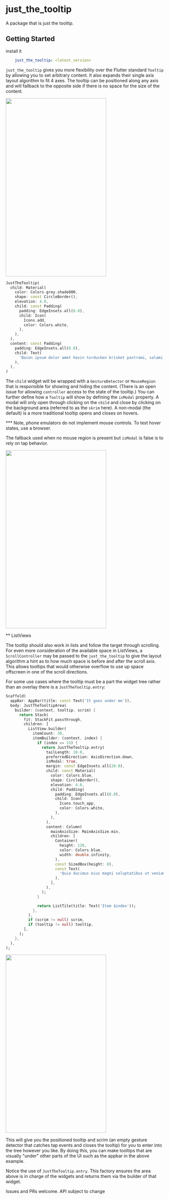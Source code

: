 # just_the_tooltip

A package that is just the tooltip.

## Getting Started

install it

```yaml
    just_the_tooltip: <latest_version>
```

`just_the_tooltip` gives you more flexibility over the Flutter standard `Tooltip` by allowing you to set arbitrary content. It also expands their single axis layout algorithm to fit 4 axes. The tooltip can be positioned along any axis and will fallback to the opposite side if there is no space for the size of the content.

<p>  
 <img src="https://github.com/Nolence/just_the_tooltip/blob/main/screenshots/ezgif-2-3ef406bb2022.gif?raw=true" width="320" height="568"/>
</p>

```dart
JustTheTooltip(
  child: Material(
    color: Colors.grey.shade800,
    shape: const CircleBorder(),
    elevation: 4.0,
    child: const Padding(
      padding: EdgeInsets.all(8.0),
      child: Icon(
        Icons.add,
        color: Colors.white,
      ),
    ),
  ),
  content: const Padding(
    padding: EdgeInsets.all(8.0),
    child: Text(
      'Bacon ipsum dolor amet kevin turducken brisket pastrami, salami ribeye spare ribs tri-tip sirloin shoulder venison shank burgdoggen chicken pork belly. Short loin filet mignon shoulder rump beef ribs meatball kevin.',
    ),
  ),
)
```

The `child` widget will be wrapped with a `GestureDetector` or `MouseRegion` that is responsible for showing and hiding the content. (There is an open issue for allowing `controller` access to the state of the tooltip.) You can further define how a `Tooltip` will show by defining the `isModal` property. A modal will only open through clicking on the `child` and close by clicking on the background area (referred to as the `skrim` here). A non-modal (the default) is a more traditional tooltip opens and closes on hovers.

*** Note, phone emulators do not implement mouse controls. To test hover states, use a browser.

The fallback used when no mouse region is present but `isModal` is false is to rely on tap behavior.

<p>  
 <img src="https://github.com/Nolence/just_the_tooltip/blob/main/screenshots/ezgif-2-f7d77a21f161.gif?raw=true" width="320" height="568"/>
</p>

** ListViews

The tooltip should also work in lists and follow the target through scrolling. For even more consideration of the available space in ListViews, a `ScrollController` may be passed to the `just_the_tooltip` to give the layout algorithm a hint as to how much space is before and after the scroll axis. This allows tooltips that would otherwise overflow to use up space offscreen in one of the scroll directions.

For some use cases where the tooltip must be a part the widget tree rather than an overlay there is a `JustTheTooltip.entry`:

```dart
Scaffold(
  appBar: AppBar(title: const Text('It goes under me')),
  body: JustTheTooltipArea(
    builder: (context, tooltip, scrim) {
      return Stack(
        fit: StackFit.passthrough,
        children: [
          ListView.builder(
            itemCount: 30,
            itemBuilder: (context, index) {
              if (index == 15) {
                return JustTheTooltip.entry(
                  tailLength: 10.0,
                  preferredDirection: AxisDirection.down,
                  isModal: true,
                  margin: const EdgeInsets.all(20.0),
                  child: const Material(
                    color: Colors.blue,
                    shape: CircleBorder(),
                    elevation: 4.0,
                    child: Padding(
                      padding: EdgeInsets.all(8.0),
                      child: Icon(
                        Icons.touch_app,
                        color: Colors.white,
                      ),
                    ),
                  ),
                  content: Column(
                    mainAxisSize: MainAxisSize.min,
                    children: [
                      Container(
                        height: 120,
                        color: Colors.blue,
                        width: double.infinity,
                      ),
                      const SizedBox(height: 8),
                      const Text(
                        'Quia ducimus eius magni voluptatibus ut veniam ducimus. Ullam ab qui voluptatibus quos est in. Maiores eos ab magni tempora praesentium libero. Voluptate architecto rerum vel sapiente ducimus aut cumque quibusdam. Consequatur illo et quos vel cupiditate quis dolores at.',
                      ),
                    ],
                  ),
                );
              }

              return ListTile(title: Text('Item $index'));
            },
          ),
          if (scrim != null) scrim,
          if (tooltip != null) tooltip,
        ],
      );
    },
  ),
);
```

<p>  
 <img src="https://github.com/Nolence/just_the_tooltip/blob/main/screenshots/scroll_example.gif?raw=true" width="320" height="568"/>
</p>

This will give you the positioned tooltip and scrim (an empty gesture detector that catches tap events and closes the tooltip) for you to enter into the tree however you like. By doing this, you can make tooltips that are visually "under" other parts of the UI such as the appbar in the above example.

Notice the use of `JustTheTooltip.entry`. This factory ensures the area above is in charge of the widgets and returns them via the builder of that widget.

Issues and PRs welcome. API subject to change